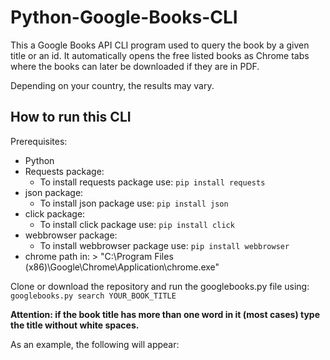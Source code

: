 # Python-Google-Books-CLI
This a Google Books API CLI program used to query the book by a given title or an id. It automatically opens the free listed books as Chrome tabs where the books can later be downloaded if they are in PDF. 

Depending on your country, the results may vary.

## How to run this CLI

Prerequisites: 
  - Python
  - Requests package: 
    - To install requests package use: `pip install requests`
  - json package: 
    - To install json package use: `pip install json`
  - click package: 
    - To install click package use: `pip install click`
  - webbrowser package: 
    - To install webbrowser package use: `pip install webbrowser`
  - chrome path in: > "C:\\Program Files (x86)\\Google\\Chrome\\Application\\chrome.exe"
  
Clone or download the repository and run the googlebooks.py file using: `googlebooks.py search YOUR_BOOK_TITLE`

**Attention: if the book title has more than one word in it (most cases) type the title without white spaces.**

As an example, the following will appear: 
